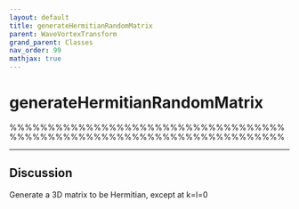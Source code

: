 ```yaml
---
layout: default
title: generateHermitianRandomMatrix
parent: WaveVortexTransform
grand_parent: Classes
nav_order: 99
mathjax: true
---
```


#  generateHermitianRandomMatrix

%%%%%%%%%%%%%%%%%%%%%%%%%%%%%%%%%%%%%%%%%%%%%%%%%%%%%%%%%%%%%%%%%%%%%%%%


---

## Discussion

  Generate a 3D matrix to be Hermitian, except at k=l=0
